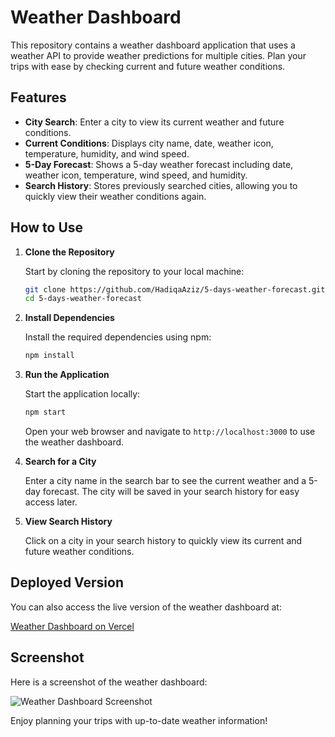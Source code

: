 # Weather Dashboard

This repository contains a weather dashboard application that uses a weather API to provide weather predictions for multiple cities. Plan your trips with ease by checking current and future weather conditions.

## Features

- **City Search**: Enter a city to view its current weather and future conditions.
- **Current Conditions**: Displays city name, date, weather icon, temperature, humidity, and wind speed.
- **5-Day Forecast**: Shows a 5-day weather forecast including date, weather icon, temperature, wind speed, and humidity.
- **Search History**: Stores previously searched cities, allowing you to quickly view their weather conditions again.

## How to Use

1. **Clone the Repository**

   Start by cloning the repository to your local machine:

   ```bash
   git clone https://github.com/HadiqaAziz/5-days-weather-forecast.git
   cd 5-days-weather-forecast
   ```

2. **Install Dependencies**

   Install the required dependencies using npm:

   ```bash
   npm install
   ```

3. **Run the Application**

   Start the application locally:

   ```bash
   npm start
   ```

   Open your web browser and navigate to `http://localhost:3000` to use the weather dashboard.

4. **Search for a City**

   Enter a city name in the search bar to see the current weather and a 5-day forecast. The city will be saved in your search history for easy access later.

5. **View Search History**

   Click on a city in your search history to quickly view its current and future weather conditions.

## Deployed Version

You can also access the live version of the weather dashboard at:

[Weather Dashboard on Vercel](https://5-days-weather-forecast-oexgbms1t-hadiqas-projects.vercel.app/)

## Screenshot

Here is a screenshot of the weather dashboard:

![Weather Dashboard Screenshot](https://github.com/HadiqaAziz/5-days-weather-forecast/assets/2726317/99a7d3eb-5386-43b9-8958-6f680628a5fc)

Enjoy planning your trips with up-to-date weather information!
